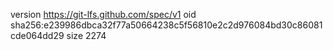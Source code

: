 version https://git-lfs.github.com/spec/v1
oid sha256:e239986dbca32f77a50664238c5f56810e2c2d976084bd30c86081cde064dd29
size 2274
